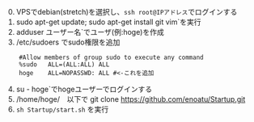 0. VPSでdebian(stretch)を選択し、`ssh root@IPアドレス`でログインする
1. sudo apt-get update; sudo apt-get install git vim`を実行
2. adduser ユーザー名`でユーザ(例:hoge)を作成
3. /etc/sudoers でsudo権限を追加
```
    #Allow members of group sudo to execute any command
    %sudo   ALL=(ALL:ALL) ALL
    hoge    ALL=NOPASSWD: ALL #<-これを追加
```
4. su - hoge`でhogeユーザーでログインする
5. /home/hoge/　以下で git clone https://github.com/enoatu/Startup.git
6. `sh Startup/start.sh` を実行
